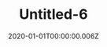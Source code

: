 ---
title: Untitled-6
description: ""
date: "2020-01-01T00:00:00.006Z"
category: sketchwork
preview: "/img/projects/sketchwork/completed/6-prev.jpg"
images: [
    "sketchwork/completed/6.jpg"
    ]
---
